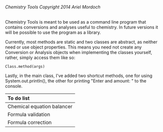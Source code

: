 ###### Chemistry Tools Copyright 2014 Ariel Mordoch

Chemistry Tools is meant to be used as a command line program that contains conversions and analyses useful to chemistry.
In future versions it will be possible to use the program as a library.

Currently, most methods are static and two classes are abstract, as neither need or use object properties.
This means you need not create any Conversion or Analysis objects when implementing the classes yourself, rather, simply access them like so:

```
Class.method(args)
```

Lastly, in the main class, I've added two shortcut methods, one for using System.out.println(), the other for printing "Enter and amount: " to the console.

| To do list  |
| :----------- |
| Chemical equation balancer |
| Formula validation |
| Formula correction | 
